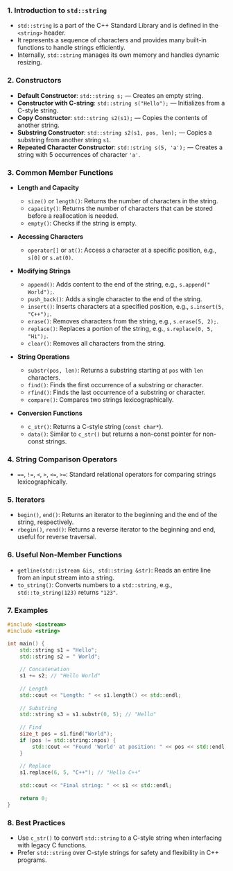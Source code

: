 ### 1. **Introduction to `std::string`**
   - `std::string` is a part of the C++ Standard Library and is defined in the `<string>` header.
   - It represents a sequence of characters and provides many built-in functions to handle strings efficiently.
   - Internally, `std::string` manages its own memory and handles dynamic resizing.

### 2. **Constructors**
   - **Default Constructor**: `std::string s;` — Creates an empty string.
   - **Constructor with C-string**: `std::string s("Hello");` — Initializes from a C-style string.
   - **Copy Constructor**: `std::string s2(s1);` — Copies the contents of another string.
   - **Substring Constructor**: `std::string s2(s1, pos, len);` — Copies a substring from another string `s1`.
   - **Repeated Character Constructor**: `std::string s(5, 'a');` — Creates a string with 5 occurrences of character `'a'`.

### 3. **Common Member Functions**
   - **Length and Capacity**
     - `size()` or `length()`: Returns the number of characters in the string.
     - `capacity()`: Returns the number of characters that can be stored before a reallocation is needed.
     - `empty()`: Checks if the string is empty.

   - **Accessing Characters**
     - `operator[]` or `at()`: Access a character at a specific position, e.g., `s[0]` or `s.at(0)`.
   
   - **Modifying Strings**
     - `append()`: Adds content to the end of the string, e.g., `s.append(" World");`.
     - `push_back()`: Adds a single character to the end of the string.
     - `insert()`: Inserts characters at a specified position, e.g., `s.insert(5, "C++");`.
     - `erase()`: Removes characters from the string, e.g., `s.erase(5, 2);`.
     - `replace()`: Replaces a portion of the string, e.g., `s.replace(0, 5, "Hi");`.
     - `clear()`: Removes all characters from the string.

   - **String Operations**
     - `substr(pos, len)`: Returns a substring starting at `pos` with `len` characters.
     - `find()`: Finds the first occurrence of a substring or character.
     - `rfind()`: Finds the last occurrence of a substring or character.
     - `compare()`: Compares two strings lexicographically.

   - **Conversion Functions**
     - `c_str()`: Returns a C-style string (`const char*`).
     - `data()`: Similar to `c_str()` but returns a non-const pointer for non-const strings.

### 4. **String Comparison Operators**
   - `==`, `!=`, `<`, `>`, `<=`, `>=`: Standard relational operators for comparing strings lexicographically.

### 5. **Iterators**
   - `begin()`, `end()`: Returns an iterator to the beginning and the end of the string, respectively.
   - `rbegin()`, `rend()`: Returns a reverse iterator to the beginning and end, useful for reverse traversal.

### 6. **Useful Non-Member Functions**
   - `getline(std::istream &is, std::string &str)`: Reads an entire line from an input stream into a string.
   - `to_string()`: Converts numbers to a `std::string`, e.g., `std::to_string(123)` returns `"123"`.

### 7. **Examples**

```cpp
#include <iostream>
#include <string>

int main() {
    std::string s1 = "Hello";
    std::string s2 = " World";
    
    // Concatenation
    s1 += s2; // "Hello World"
    
    // Length
    std::cout << "Length: " << s1.length() << std::endl;
    
    // Substring
    std::string s3 = s1.substr(0, 5); // "Hello"
    
    // Find
    size_t pos = s1.find("World");
    if (pos != std::string::npos) {
        std::cout << "Found 'World' at position: " << pos << std::endl;
    }
    
    // Replace
    s1.replace(6, 5, "C++"); // "Hello C++"
    
    std::cout << "Final string: " << s1 << std::endl;
    
    return 0;
}
```

### 8. **Best Practices**
   - Use `c_str()` to convert `std::string` to a C-style string when interfacing with legacy C functions.
   - Prefer `std::string` over C-style strings for safety and flexibility in C++ programs.

